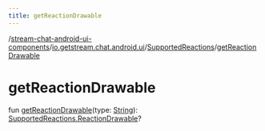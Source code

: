 ```yaml
---
title: getReactionDrawable
---
```

/[stream-chat-android-ui-components](../../index.md)/[io.getstream.chat.android.ui](../index.md)/[SupportedReactions](index.md)/[getReactionDrawable](getReactionDrawable.md)  
  
  
  
# getReactionDrawable  
fun [getReactionDrawable](getReactionDrawable.md)(type: [String](https://kotlinlang.org/api/latest/jvm/stdlib/kotlin/-string/index.html)): [SupportedReactions.ReactionDrawable](ReactionDrawable/index.md)?
